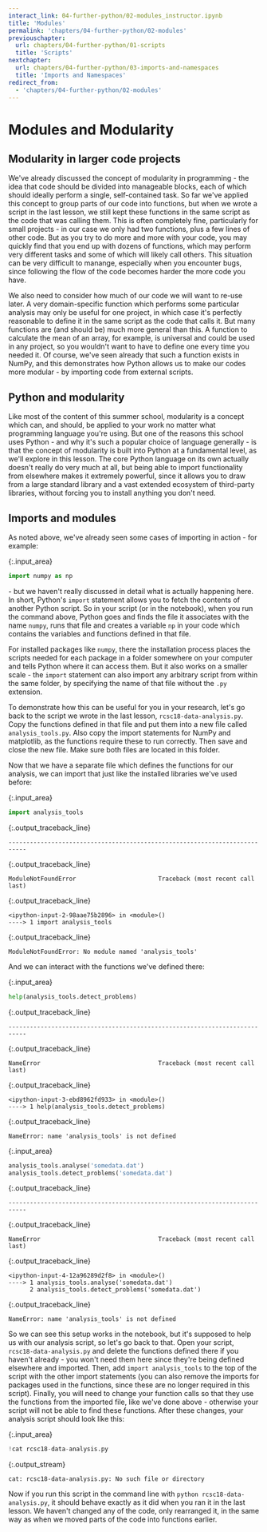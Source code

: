 ```yaml
---
interact_link: 04-further-python/02-modules_instructor.ipynb
title: 'Modules'
permalink: 'chapters/04-further-python/02-modules'
previouschapter:
  url: chapters/04-further-python/01-scripts
  title: 'Scripts'
nextchapter:
  url: chapters/04-further-python/03-imports-and-namespaces
  title: 'Imports and Namespaces'
redirect_from:
  - 'chapters/04-further-python/02-modules'
---
```


# Modules and Modularity

## Modularity in larger code projects

We've already discussed the concept of modularity in programming - the idea that code should be divided into manageable blocks, each of which should ideally perform a single, self-contained task. So far we've applied this concept to group parts of our code into functions, but when we wrote a script in the last lesson, we still kept these functions in the same script as the code that was calling them. This is often completely fine, particularly for small projects - in our case we only had two functions, plus a few lines of other code. But as you try to do more and more with your code, you may quickly find that you end up with dozens of functions, which may perform very different tasks and some of which will likely call others. This situation can be very difficult to manange, especially when you encounter bugs, since following the flow of the code becomes harder the more code you have.

We also need to consider how much of our code we will want to re-use later. A very domain-specific function which performs some particular analysis may only be useful for one project, in which case it's perfectly reasonable to define it in the same script as the code that calls it. But many functions are (and should be) much more general than this. A function to calculate the mean of an array, for example, is universal and could be used in any project, so you wouldn't want to have to define one every time you needed it. Of course, we've seen already that such a function exists in NumPy, and this demonstrates how Python allows us to make our codes more modular - by importing code from external scripts.


<section class="callout panel panel-warning">
<div class="panel-heading">
<h2><span class="fa fa-thumb-tack"></span> Python and modularity</h2>
</div>


<div class="panel-body">

<p>Like most of the content of this summer school, modularity is a concept which can, and should, be applied to your work no matter what programming language you're using. But one of the reasons this school uses Python - and why it's such a popular choice of language generally - is that the concept of modularity is built into Python at a fundamental level, as we'll explore in this lesson. The core Python language on its own actually doesn't really do very much at all, but being able to import functionality from elsewhere makes it extremely powerful, since it allows you to draw from a large standard library and a vast extended ecosystem of third-party libraries, without forcing you to install anything you don't need.</p>

</div>

</section>


## Imports and modules

As noted above, we've already seen some cases of importing in action - for example:


{:.input_area}
```python
import numpy as np
```

\- but we haven't really discussed in detail what is actually happening here. In short, Python's `import` statement allows you to fetch the contents of another Python script. So in your script (or in the notebook), when you run the command above, Python goes and finds the file it associates with the name `numpy`, runs that file and creates a variable `np` in your code which contains the variables and functions defined in that file.

For installed packages like `numpy`, there the installation process places the scripts needed for each package in a folder somewhere on your computer and tells Python where it can access them. But it also works on a smaller scale - the `import` statement can also import any arbitrary script from within the same folder, by specifying the name of that file without the `.py` extension.

To demonstrate how this can be useful for you in your research, let's go back to the script we wrote in the last lesson, `rcsc18-data-analysis.py`. Copy the functions defined in that file and put them into a new file called `analysis_tools.py`. Also copy the import statements for NumPy and matplotlib, as the functions require these to run correctly. Then save and close the new file. Make sure both files are located in this folder.

Now that we have a separate file which defines the functions for our analysis, we can import that just like the installed libraries we've used before:


{:.input_area}
```python
import analysis_tools
```


{:.output_traceback_line}
```
---------------------------------------------------------------------------
```

{:.output_traceback_line}
```
ModuleNotFoundError                       Traceback (most recent call last)
```

{:.output_traceback_line}
```
<ipython-input-2-98aae75b2896> in <module>()
----> 1 import analysis_tools

```

{:.output_traceback_line}
```
ModuleNotFoundError: No module named 'analysis_tools'
```


And we can interact with the functions we've defined there:


{:.input_area}
```python
help(analysis_tools.detect_problems)
```


{:.output_traceback_line}
```
---------------------------------------------------------------------------
```

{:.output_traceback_line}
```
NameError                                 Traceback (most recent call last)
```

{:.output_traceback_line}
```
<ipython-input-3-ebd8962fd933> in <module>()
----> 1 help(analysis_tools.detect_problems)

```

{:.output_traceback_line}
```
NameError: name 'analysis_tools' is not defined
```



{:.input_area}
```python
analysis_tools.analyse('somedata.dat')
analysis_tools.detect_problems('somedata.dat')
```


{:.output_traceback_line}
```
---------------------------------------------------------------------------
```

{:.output_traceback_line}
```
NameError                                 Traceback (most recent call last)
```

{:.output_traceback_line}
```
<ipython-input-4-12a96289d2f8> in <module>()
----> 1 analysis_tools.analyse('somedata.dat')
      2 analysis_tools.detect_problems('somedata.dat')

```

{:.output_traceback_line}
```
NameError: name 'analysis_tools' is not defined
```


So we can see this setup works in the notebook, but it's supposed to help us with our analysis script, so let's go back to that. Open your script, `rcsc18-data-analysis.py` and delete the functions defined there if you haven't already - you won't need them here since they're being defined elsewhere and imported. Then, add `import analysis_tools` to the top of the script with the other import statements (you can also remove the imports for packages used in the functions, since these are no longer required in this script). Finally, you will need to change your function calls so that they use the functions from the imported file, like we've done above - otherwise your script will not be able to find these functions. After these changes, your analysis script should look like this:


{:.input_area}
```python
!cat rcsc18-data-analysis.py
```

{:.output_stream}
```
cat: rcsc18-data-analysis.py: No such file or directory

```

Now if you run this script in the command line with `python rcsc18-data-analysis.py`, it should behave exactly as it did when you ran it in the last lesson. We haven't changed any of the code, only rearranged it, in the same way as when we moved parts of the code into functions earlier.
